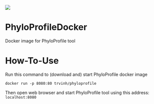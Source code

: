 [![](https://img.shields.io/docker/cloud/build/trvinh/phyloprofile)](https://hub.docker.com/r/trvinh/phyloprofile/builds)


# PhyloProfileDocker
Docker image for PhyloProfile tool

# How-To-Use
Run this command to (download and) start PhyloProfile docker image
```
docker run -p 8080:80 trvinh/phyloprofile
```
Then open web browser and start PhyloProfile tool using this address:
`localhost:8080`
